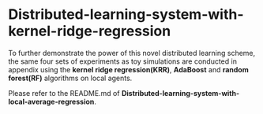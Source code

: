 # Distributed-learning-system-with-kernel-ridge-regression

To further demonstrate the power of this novel distributed learning scheme, the same four sets of experiments as toy simulations are conducted in appendix using the **kernel ridge regression(KRR)**, **AdaBoost** and **random forest(RF)** algorithms on local agents. 

Please refer to the README.md of **Distributed-learning-system-with-local-average-regression**.